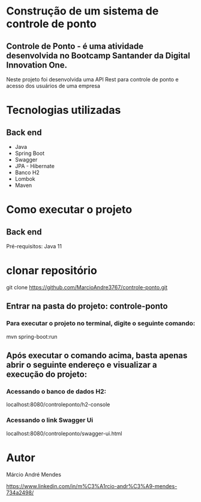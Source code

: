 # Construção de um sistema de controle de ponto

## Controle de Ponto -  é uma atividade desenvolvida no Bootcamp Santander da Digital Innovation One.

Neste projeto foi desenvolvida uma API Rest para controle de ponto e acesso dos usuários de uma empresa


# Tecnologias utilizadas
## Back end
- Java
- Spring Boot
- Swagger
- JPA - Hibernate
- Banco H2
- Lombok
- Maven

# Como executar o projeto
## Back end

Pré-requisitos: Java 11

# clonar repositório
git clone https://github.com/MarcioAndre3767/controle-ponto.git

## Entrar na pasta do projeto: controle-ponto

### Para executar o projeto no terminal, digite o seguinte comando:
 mvn spring-boot:run
   
## Após executar o comando acima, basta apenas abrir o seguinte endereço e visualizar a execução do projeto:
### Acessando o banco de dados H2:
localhost:8080/controleponto/h2-console

### Acessando o link Swagger Ui
localhost:8080/controleponto/swagger-ui.html



# Autor

Márcio André Mendes

https://www.linkedin.com/in/m%C3%A1rcio-andr%C3%A9-mendes-734a2498/
